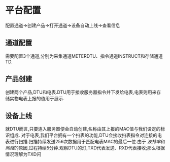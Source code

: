 # 平台配置

配置通道->创建产品->打开通道->设备自动上线->查看信息

## 通道配置
需要配置3个通道,分别为采集通道METERDTU、指令通道INSTRUCT和存储通道TD.

## 产品创建
创建两个产品,DTU和电表.DTU用于接收服务器指令并下发给电表,电表则用来存储实物电表上报的值用于展示.

## 设备上线
就DTU而言,只要连入服务器便会自动创建,名称由其上报的MAC值与我们设定的标识组成.
对于电表,我们平台拥有一个扫表的功能,DTU会接收扫表指令对连接的电表进行扫描.扫描持续发送256次数据用于匹配电表MAC的最后一位.由于
*波特率*和*网络*的原因,过程持续5分钟.观察DTU的灯,TXD代表发送、RXD代表接收;那么根据情况理解为TXD闪
